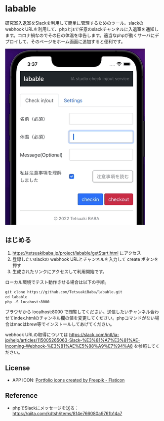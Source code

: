 # labable
研究室入退室をSlackを利用して簡単に管理するためのツール。slackのwebhook URLを利用して、phpとjsで任意のslackチャンネルに入退室を通知します。コロナ禍なのでその日の体温を申告します。適当なphpが動くサーバにデプロイして、そのページをホーム画面に追加すると便利です。

<img src="Apr-21-2022 03-38-41.gif">

## はじめる

1. https://tetsuakibaba.jp/project/labable/getStart.html にアクセス
2. 登録したいslackの webhook URLとチャンネルを入力して create ボタンを押す
3. 生成されたリンクにアクセスして利用開始です。

ローカル環境でテスト動作させる場合は以下の手順。
 ```
git clone https://github.com/TetsuakiBaba/labable.git
cd labable
php -S locahost:8000
```

ブラウザから localhost:8000 で閲覧してください。送信したいチャンネル合わせてindex.htmlのチャンネル欄の値を変更してください。phpコマンドがない場合はmacはbrew等でインストールしてあげてください。

webhook URLの取得については https://slack.com/intl/ja-jp/help/articles/115005265063-Slack-%E3%81%A7%E3%81%AE-Incoming-Webhook-%E3%81%AE%E5%88%A9%E7%94%A8 を参照してください。

## License
  * APP ICON: <a href="https://www.flaticon.com/free-icons/portfolio" title="portfolio icons">Portfolio icons created by Freepik - Flaticon</a>
## Reference
  * phpでSlackにメッセージを送る：https://qiita.com/kdtsh/items/814e766080a9761b14a7